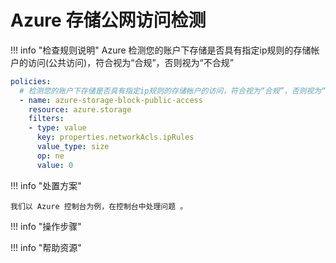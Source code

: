 # Azure 存储公网访问检测

!!! info "检查规则说明"
    Azure  检测您的账户下存储是否具有指定ip规则的存储帐户的访问(公共访问)，符合视为“合规”，否则视为“不合规”
    
  ```YAML
  policies:
    # 检测您的账户下存储是否具有指定ip规则的存储帐户的访问，符合视为“合规”，否则视为“不合规”
    - name: azure-storage-block-public-access
      resource: azure.storage
      filters:
      - type: value
        key: properties.networkAcls.ipRules
        value_type: size
        op: ne
        value: 0
  ```

    
!!! info "处置方案"
    
    我们以 Azure 控制台为例，在控制台中处理问题 。



!!! info "操作步骤"





!!! info "帮助资源"
    